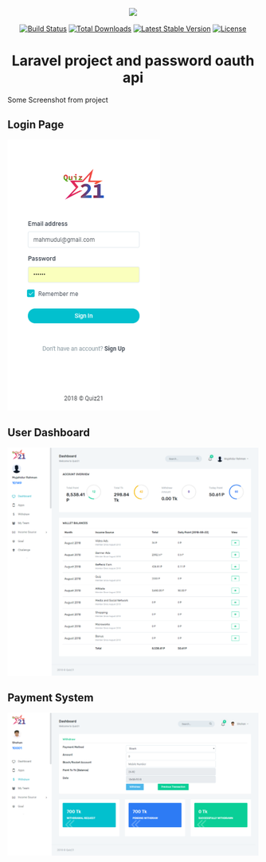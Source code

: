 <p align="center"><img src="https://laravel.com/assets/img/components/logo-laravel.svg"></p>

<p align="center">
<a href="https://travis-ci.org/laravel/framework"><img src="https://travis-ci.org/laravel/framework.svg" alt="Build Status"></a>
<a href="https://packagist.org/packages/laravel/framework"><img src="https://poser.pugx.org/laravel/framework/d/total.svg" alt="Total Downloads"></a>
<a href="https://packagist.org/packages/laravel/framework"><img src="https://poser.pugx.org/laravel/framework/v/stable.svg" alt="Latest Stable Version"></a>
<a href="https://packagist.org/packages/laravel/framework"><img src="https://poser.pugx.org/laravel/framework/license.svg" alt="License"></a>
</p>
<h1 align="center"> 
  Laravel project and password oauth api
</h1>
<p>
Some Screenshot from project
</p>
<h2 align="left">
Login Page
</h2>
<img src="a1.png">
<h2 align="left">
User Dashboard
</h2>
<img src="a2.png">
<h2 align="left">
Payment System
</h2>
<img src="a3.png">